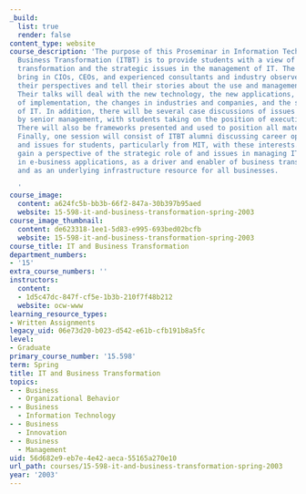 ```yaml
---
_build:
  list: true
  render: false
content_type: website
course_description: 'The purpose of this Proseminar in Information Technology and
  Business Transformation (ITBT) is to provide students with a view of IT-enabled
  transformation and the strategic issues in the management of IT. The seminar will
  bring in CIOs, CEOs, and experienced consultants and industry observers to provide
  their perspectives and tell their stories about the use and management of IT today.
  Their talks will deal with the new technology, the new applications, the issues
  of implementation, the changes in industries and companies, and the strategic management
  of IT. In addition, there will be several case discussions of issues to be decided
  by senior management, with students taking on the position of executives and consultants.
  There will also be frameworks presented and used to position all material and speakers.
  Finally, one session will consist of ITBT alumni discussing career opportunities
  and issues for students, particularly from MIT, with these interests. Students will
  gain a perspective of the strategic role of and issues in managing IT as manifested
  in e-business applications, as a driver and enabler of business transformation,
  and as an underlying infrastructure resource for all businesses.

  '
course_image:
  content: a624fc5b-bb3b-66f2-847a-30b397b95aed
  website: 15-598-it-and-business-transformation-spring-2003
course_image_thumbnail:
  content: de623318-1ee1-5d83-e995-693bed02bcfb
  website: 15-598-it-and-business-transformation-spring-2003
course_title: IT and Business Transformation
department_numbers:
- '15'
extra_course_numbers: ''
instructors:
  content:
  - 1d5c47dc-847f-cf5e-1b3b-210f7f48b212
  website: ocw-www
learning_resource_types:
- Written Assignments
legacy_uid: 06e73d20-b023-d542-e61b-cfb191b8a5fc
level:
- Graduate
primary_course_number: '15.598'
term: Spring
title: IT and Business Transformation
topics:
- - Business
  - Organizational Behavior
- - Business
  - Information Technology
- - Business
  - Innovation
- - Business
  - Management
uid: 56d682e9-eb7e-4e42-aeca-55165a270e10
url_path: courses/15-598-it-and-business-transformation-spring-2003
year: '2003'
---
```

